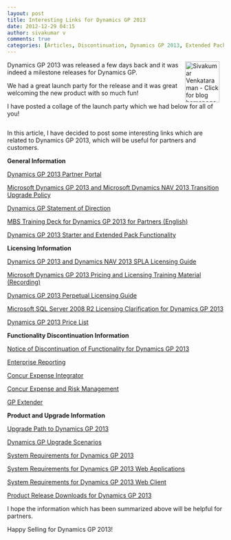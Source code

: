 ```yaml
---
layout: post
title: Interesting Links for Dynamics GP 2013
date: 2012-12-29 04:15
author: sivakumar v
comments: true
categories: [Articles, Discontinuation, Dynamics GP 2013, Extended Pack, Licensing, Partner Portal, Perpetual Licensing, Product Release Downloads, Starter Pack, Statement of Direction, System Requirements, Uncategorized, Upgrade Path]
---
```

<p style="text-align: left;"><a title="Sivakumar Venkataraman - Click for blog homepage"><img src="https://microsofttpd.github.io/assets/0871.sivav.jpg" alt="Sivakumar Venkataraman - Click for blog homepage" width="80" height="95" align="right" border="0" hspace="10" /></a>Dynamics GP 2013 was released a few days back and it was indeed a milestone releases for Dynamics GP.</p>
<p style="text-align: left;">We had a great launch party for the release and it was great welcoming the new product with so much fun!&nbsp;</p>
<p style="text-align: left;">I have posted a collage of the launch party which we had below for all of you!</p>
<p style="text-align: left;"><span style="line-height: 0px;"><a href="https://msdnshared.blob.core.windows.net/media/TNBlogsFS/prod.evol.blogs.technet.com/CommunityServer.Blogs.Components.WeblogFiles/00/00/00/95/09/7041.image001.png" original-url="http://blogs.technet.com/cfs-file.ashx/__key/communityserver-blogs-components-weblogfiles/00-00-00-95-09/7041.image001.png"><img src="https://msdnshared.blob.core.windows.net/media/TNBlogsFS/prod.evol.blogs.technet.com/CommunityServer.Blogs.Components.WeblogFiles/00/00/00/95/09/7041.image001.png" original-url="http://blogs.technet.com/resized-image.ashx/__size/550x0/__key/communityserver-blogs-components-weblogfiles/00-00-00-95-09/7041.image001.png" alt="" border="0" /></a></span></p>
<p>In this article, I have decided to post some interesting links which are related to Dynamics GP 2013, which will be useful for partners and customers.</p>
<p><strong>General Information</strong></p>
<p><a title="Dynamics GP 2013 Partner Portal" href="https://mbs.microsoft.com/partnersource/newsevents/news/MSDGP2013LaunchPortal.htm" target="_blank">Dynamics GP 2013 Partner Portal</a></p>
<p><a title="Microsoft Dynamics GP 2013 and Microsoft Dynamics NAV 2013 Transition Upgrade Policy" href="https://mbs.microsoft.com/partnersource/pricing/announcements/MSDGPNAV2013TransitionUPolicy.htm" target="_blank">Microsoft Dynamics GP 2013 and Microsoft Dynamics NAV 2013 Transition Upgrade Policy</a></p>
<p><a title="Dynamics GP Statement of Direction" href="https://mbs.microsoft.com/partnersource/marketing/statementofdirection/MicrosoftDynamicsGPSOD.htm" target="_blank">Dynamics GP Statement of Direction</a></p>
<p><a title="MBS Training Deck for Dynamics GP 2013 for Partners (English)" href="https://mbs.microsoft.com/downloads/partner/Ordering/MBSTrainingDeck_GP_2013_Partner_V14.pptx" target="_blank">MBS Training Deck for Dynamics GP 2013 for Partners (English)</a></p>
<p><a title="Dynamics GP 2013 Starter and Extended Pack Functionality" href="https://mbs.microsoft.com/downloads/partner/PartnerEssentials/LicensingPolicies/MicrosoftDynamicsGP2013PerpetualFunctionality.pptx" target="_blank">Dynamics GP 2013 Starter and Extended Pack Functionality</a></p>
<p><strong>Licensing Information</strong></p>
<p><a title="Dynamics GP 2013 and Dynamics NAV 2013 SPLA Licensing Guide" href="https://mbs.microsoft.com/partnersource/partneressentials/licensingpolicies/MSDYN_SMBSPLALicensingGuide.htm" target="_blank">Dynamics GP 2013 and Dynamics NAV 2013 SPLA Licensing Guide</a></p>
<p><a title="Microsoft Dynamics GP 2013 Pricing and Licensing Training Material (Recording)" href="https://training.partner.microsoft.com/learning/app/management/LMS_ActDetails.aspx?UserMode=0&amp;ActivityId=815640" target="_blank">Microsoft Dynamics GP 2013 Pricing and Licensing Training Material (Recording)</a></p>
<p><a title="Dynamics GP 2013 Perpetual Licensing Guide" href="https://mbs.microsoft.com/partnersource/pricing/announcements/MSDNAVGP2013LicensingGuide.htm" target="_blank">Dynamics GP 2013 Perpetual Licensing Guide</a></p>
<p><a title="Microsoft SQL Server 2008 R2 Licensing Clarification for Dynamics GP 2013" href="https://mbs.microsoft.com/partnersource/pricing/announcements/SQLChangesAnnmt.htm" target="_blank">Microsoft SQL Server 2008 R2 Licensing Clarification for Dynamics GP 2013</a></p>
<p><a title="Dynamics GP 2013 Price List" href="https://mbs.microsoft.com/downloads/partner/pricing/GreatPlains/Microsoft_Dynamics_GP_2013_Price_List.xlsm" target="_blank">Dynamics GP 2013 Price List</a></p>
<p><strong>Functionality Discontinuation Information</strong></p>
<p><a title="Notice of Discontinuation of Functionality for Dynamics GP 2013" href="https://mbs.microsoft.com/partnersource/pricing/announcements/MSDYN_DiscontinuationNoticeGPModules.htm" target="_blank">Notice of Discontinuation of Functionality for Dynamics GP 2013</a></p>
<p><a title="Enterprise Reporting" href="https://mbs.microsoft.com/partnersource/pricing/announcements/MSDGPEnterpriseReportingDisnotice.htm" target="_blank">Enterprise Reporting</a></p>
<p><a title="Concur Expense Integrator" href="https://mbs.microsoft.com/partnersource/pricing/announcements/MSDGPConcurExpenseNotice.htm" target="_blank">Concur Expense Integrator</a></p>
<p><a title="Concur Expense and Risk Management" href="https://mbs.microsoft.com/partnersource/pricing/announcements/MSDYN_DiscontinuationNoticeGPModules.htm" target="_blank">Concur Expense and Risk Management</a></p>
<p><a title="GP Extender" href="https://mbs.microsoft.com/partnersource/pricing/announcements/MSDGPExtenderDiscontinuation.htm" target="_blank">GP Extender</a></p>
<p><strong>Product and Upgrade Information</strong></p>
<p><a title="Upgrade Path to Dynamics GP 2013" href="https://mbs.microsoft.com/partnersource/support/selfsupport/hottopics/hot_topic_mdgp2013upgrade.htm?printpage=false&amp;sid=awpdljpravdm0pxonz3myfz4&amp;stext=Dynamics GP 2013 Update Path" target="_blank">Upgrade Path to Dynamics GP 2013</a></p>
<p><a title="Dynamics GP Upgrade Scenarios" href="https://mbs.microsoft.com/downloads/partner/pricing/GreatPlains/MicrosoftDynamicsGPUpgradeScenarios.xlsx" target="_blank">Dynamics GP Upgrade Scenarios</a></p>
<p><a title="System Requirements for Dynamics GP 2013" href="https://mbs.microsoft.com/partnersource/documentation/systemrequirements/mdgp2013_system_requirements.htm" target="_blank">System Requirements for Dynamics GP 2013</a></p>
<p><a title="System Requirements for Dynamics GP 2013 Web Applications" href="https://mbs.microsoft.com/partnersource/documentation/systemrequirements/MDGP2013_system_requirements_web_apps" target="_blank">System Requirements for Dynamics GP 2013 Web Applications</a></p>
<p><a title="System Requirements for Dynamics GP 2013 Web Client" href="https://mbs.microsoft.com/partnersource/documentation/systemrequirements/MDGP2013_system_requirements_webclient" target="_blank">System Requirements for Dynamics GP 2013 Web Client</a></p>
<p><a title="Product Release Downloads for Dynamics GP 2013" href="https://mbs.microsoft.com/partnersource/downloads/releases/MDGP2013_Release_Download.htm" target="_blank">Product Release Downloads for Dynamics GP 2013</a></p>
<p>I hope the information which has been summarized above will be helpful for partners.</p>
<p>Happy Selling for Dynamics GP 2013!</p>

